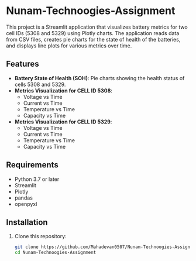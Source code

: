# Nunam-Technoogies-Assignment

This project is a Streamlit application that visualizes battery metrics for two cell IDs (5308 and 5329) using Plotly charts. The application reads data from CSV files, creates pie charts for the state of health of the batteries, and displays line plots for various metrics over time.

## Features

- **Battery State of Health (SOH)**: Pie charts showing the health status of cells 5308 and 5329.
- **Metrics Visualization for CELL ID 5308**:
  - Voltage vs Time
  - Current vs Time
  - Temperature vs Time
  - Capacity vs Time
- **Metrics Visualization for CELL ID 5329**:
  - Voltage vs Time
  - Current vs Time
  - Temperature vs Time
  - Capacity vs Time

## Requirements

- Python 3.7 or later
- Streamlit
- Plotly
- pandas
- openpyxl

## Installation

1. Clone this repository:

   ```bash
   git clone https://github.com/Mahadevan0507/Nunam-Technoogies-Assignment.git
   cd Nunam-Technoogies-Assignment
